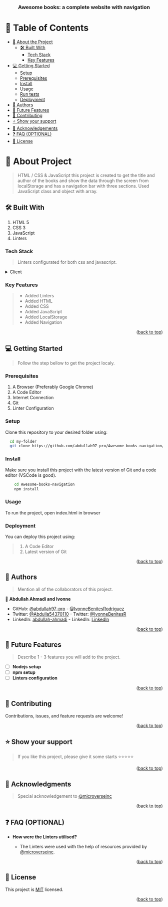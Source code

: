 <a name="readme-top"></a>

<div align="center">

 <!-- LOGO -->

  <!-- <img src="murple_logo.png" alt="logo" width="140"  height="auto" /> -->
  <br/>

<!-- MAIN HEADING -->

  <h3><b>Awesome books: a complete website with navigation</b></h3>

</div>

<!-- TABLE OF CONTENTS -->
# 📗 Table of Contents

- [📖 About the Project](#about-project)
  - [🛠 Built With](#built-with)
    - [Tech Stack](#tech-stack)
    - [Key Features](#key-features)
- [💻 Getting Started](#getting-started)
  - [Setup](#setup)
  - [Prerequisites](#prerequisites)
  - [Install](#install)
  - [Usage](#usage)
  - [Run tests](#run-tests)
  - [Deployment](#deployment)
- [👥 Authors](#authors)
- [🔭 Future Features](#future-features)
- [🤝 Contributing](#contributing)
- [⭐️ Show your support](#support)
- [🙏 Acknowledgements](#acknowledgements)
- [❓ FAQ (OPTIONAL)](#faq)
- [📝 License](#license)

<!-- INTRO -->
# 📖 About Project<a name="about-project"></a>

> HTML / CSS & JavaScript this project is created to get the title and author of the books and show the data through the screen from localStorage and has a navigation bar with three sections. Used JavaScript class and object with array.

## 🛠 Built With <a name="built-with"></a>
1. HTML 5
2. CSS 3
3. JavaScript
3. Linters

### Tech Stack <a name="tech-stack"></a>

> Linters configurated for both css and javascript.

<details>
  <summary>Client</summary>
  <ul>
    <li><a href="https://reactjs.org/">HTML</a></li>
    <li><a href="https://reactjs.org/">CSS</a></li>
    <li><a href="https://reactjs.org/">JavaScript</a></li>
    <li><a href="https://reactjs.org/">Linters</a></li>
  </ul>
</details>

<!-- Features -->

### Key Features <a name="key-features"></a>

> - Added Linters
> - Added HTML
> - Added CSS
> - Added JavaScript
> - Added LocalStorage
> - Added Navigation

<p align="right">(<a href="#readme-top">back to top</a>)</p>

<!-- GETTING STARTED -->

## 💻 Getting Started <a name="getting-started"></a>

> Follow the step bellow to get the project localy.
### Prerequisites

1. A Browser (Preferably Google Chrome)
2. A Code Editor
3. Internet Connection
4. Git
5. Linter Configuration

<!-- SETUP -->
### Setup

Clone this repository to your desired folder using:

```sh
  cd my-folder
  git clone https://github.com/abdullah97-pro/Awesome-books-navigation/tree/addAwesomeBookNavigation
```
<!-- INSTALL -->

### Install

Make sure you install this project with the latest version of Git and a code editor (VSCode is good).
```sh
    cd Awesome-books-navigation
    npm install
```

### Usage

To run the project, open index.html in browser

### Deployment

You can deploy this project using:
>1.  A Code Editor
>2. Latest version of Git

<p align="right">(<a href="#readme-top">back to top</a>)</p>

<!-- AUTHORS -->
## 👥 Authors <a name="authors"></a>

> Mention all of the collaborators of this project.

👤 **Abdullah Ahmadi and Ivonne**

- GitHub: [@abdullah97-pro](https://github.com/abdullah97-pro) - [@IvonneBenitesRodriguez](https://github.com/IvonneBenitesRodriguez)
- Twitter: [@Abdulla54370110](https://twitter.com/Abdulla54370110) - Twitter: [@IvonneBenitesR](https://twitter.com/IvonneBenitesR)
- LinkedIn: [abdullah-ahmadi](https://www.linkedin.com/in/abdullah-ahmadi-9528a0252/) - LinkedIn: [LinkedIn](https://www.linkedin.com/in/ivonnebenites/)


<p align="right">(<a href="#readme-top">back to top</a>)</p>

## 🔭 Future Features <a name="future-features"></a>

> Describe 1 - 3 features you will add to the project.

- [ ] **Nodejs setup**
- [ ] **npm setup**
- [ ] **Linters configuration**

<p align="right">(<a href="#readme-top">back to top</a>)</p>

<!-- CONTRIBUTION -->
## 🤝 Contributing <a name="contributing"></a>

Contributions, issues, and feature requests are welcome!

<p align="right">(<a href="#readme-top">back to top</a>)</p>

<!--SUPPORT -->

## ⭐️ Show your support <a name="support"></a>

> If you like this project, please give it some starts ⭐️⭐️⭐️⭐️⭐️

<p align="right">(<a href="#readme-top">back to top</a>)</p>

<!-- ACKNOWLEDGEMENTS -->
## 🙏 Acknowledgments <a name="acknowledgements"></a>

> Special acknowledgement to [@microverseinc](https://github.com/microverseinc)

<p align="right">(<a href="#readme-top">back to top</a>)</p>

<!-- FAQS -->
## ❓ FAQ (OPTIONAL) <a name="faq"></a>

- **How were the Linters utilised?**

  - The Linters were used with the help of resources provided by [@microverseinc](https://github.com/microverseinc).


<p align="right">(<a href="#readme-top">back to top</a>)</p>

<!-- LICENSE -->

## 📝 License <a name="license"></a>

This project is [MIT](./LICENSE) licensed.

<p align="right">(<a href="#readme-top">back to top</a>)</p>
